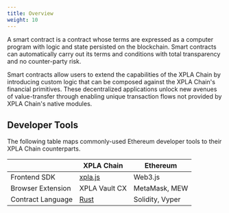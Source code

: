 ```yaml
---
title: Overview
weight: 10
---
```


A smart contract is a contract whose terms are expressed as a computer program with logic and state persisted on the blockchain. Smart contracts can automatically carry out its terms and conditions with total transparency and no counter-party risk.

Smart contracts allow users to extend the capabilities of the XPLA Chain by introducing custom logic that can be composed against the XPLA Chain's financial primitives. These decentralized applications unlock new avenues of value-transfer through enabling unique transaction flows not provided by XPLA Chain's native modules.

## Developer Tools

The following table maps commonly-used Ethereum developer tools to their XPLA Chain counterparts.

|                   | XPLA Chain                                    | Ethereum        |
|-------------------|-----------------------------------------------|-----------------|
| Frontend SDK      | [xpla.js](https://github.com/xpladev/xpla.js) | Web3.js         |
| Browser Extension | XPLA Vault CX                                 | MetaMask, MEW   |
| Contract Language | [Rust](https://www.rust-lang.org/)            | Solidity, Vyper |

